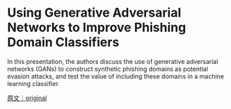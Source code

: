
# Using Generative Adversarial Networks to Improve Phishing Domain Classifiers

In this presentation, the authors discuss the use of generative adversarial networks (GANs) to construct synthetic phishing domains as potential evasion attacks, and test the value of including these domains in a machine learning classifier.

[原文｜original](https://insights.sei.cmu.edu/library/using-generative-adversarial-networks-to-improve-phishing-domain-classifiers/)
        